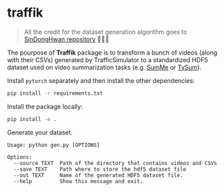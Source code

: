 # traffik

> All the credit for the dataset generation algorithm goes to [SinDongHwan repository](https://github.com/SinDongHwan/pytorch-vsumm-reinforce) 🙏🙏🙏

The pourpose of **Traffik** package is to transform a bunch of videos (along with their CSVs) generated by TrafficSimulator to a standardized HDF5 dataset used on video summarization tasks (e.g. [SumMe](https://gyglim.github.io/me/papers/GygliECCV14_vsum.pdf) or [TvSum](https://www.cv-foundation.org/openaccess/content_cvpr_2015/papers/Song_TVSum_Summarizing_Web_2015_CVPR_paper.pdf)).

Install `pytorch` separately and then install the other dependencies:

```bash
pip install -r requirements.txt
```


Install the package locally: 

```bash
pip install -e .
```

Generate your dataset.

```
Usage: python gen.py [OPTIONS]

Options:
  --source TEXT  Path of the directory that contains videos and CSVs
  --save TEXT    Path where to store the hdf5 dataset file
  --out TEXT     Name of the generated HDF5 dataset file.
  --help         Show this message and exit.
```